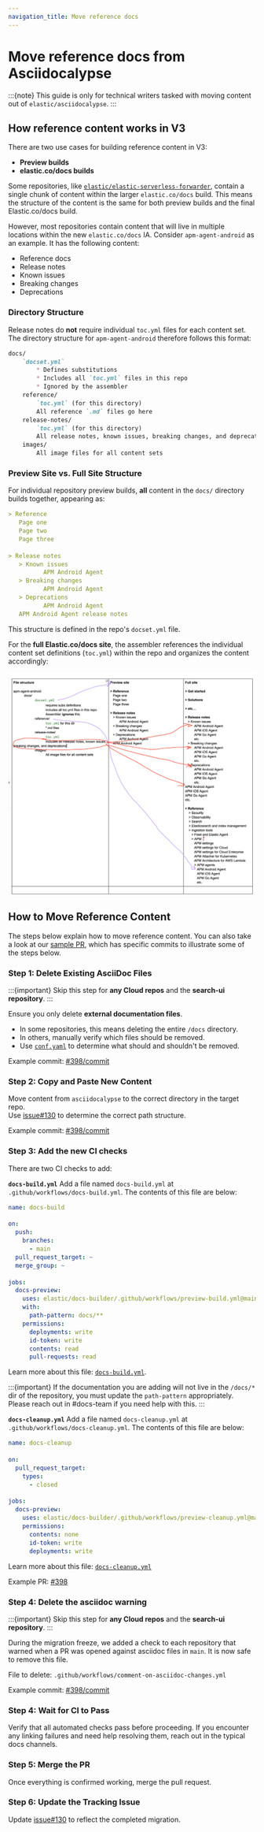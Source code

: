 ```yaml
---
navigation_title: Move reference docs
---
```


# Move reference docs from Asciidocalypse

:::{note}
This guide is only for technical writers tasked with moving content out of `elastic/asciidocalypse`.
:::

## How reference content works in V3

There are two use cases for building reference content in V3:
- **Preview builds**
- **elastic.co/docs builds**

Some repositories, like [`elastic/elastic-serverless-forwarder`](https://github.com/elastic/elastic-serverless-forwarder), contain a single chunk of content within the larger `elastic.co/docs` build. This means the structure of the content is the same for both preview builds and the final Elastic.co/docs build.

However, most repositories contain content that will live in multiple locations within the new `elastic.co/docs` IA. Consider `apm-agent-android` as an example. It has the following content:
- Reference docs
- Release notes
- Known issues
- Breaking changes
- Deprecations

### Directory Structure

Release notes do **not** require individual `toc.yml` files for each content set. The directory structure for `apm-agent-android` therefore follows this format:

```md
docs/
    `docset.yml`
        * Defines substitutions
        * Includes all `toc.yml` files in this repo
        * Ignored by the assembler
    reference/
        `toc.yml` (for this directory)
        All reference `.md` files go here
    release-notes/
        `toc.yml` (for this directory)
        All release notes, known issues, breaking changes, and deprecations files go here
    images/
        All image files for all content sets
```

### Preview Site vs. Full Site Structure

For individual repository preview builds, **all** content in the `docs/` directory builds together, appearing as:

```md
> Reference
   Page one
   Page two
   Page three

> Release notes
   > Known issues
          APM Android Agent
   > Breaking changes
          APM Android Agent
   > Deprecations
          APM Android Agent
   APM Android Agent release notes
```

This structure is defined in the repo's `docset.yml` file.

For the **full Elastic.co/docs site**, the assembler references the individual content set definitions (`toc.yml`) within the repo and organizes the content accordingly:

![Diagram of how everything maps together](../../images/great-drawing-of-new-structure.png)

## How to Move Reference Content

The steps below explain how to move reference content. You can also take a look at our [sample PR](https://github.com/elastic/apm-agent-android/pull/398), which has specific commits to illustrate some of the steps below.

### Step 1: Delete Existing AsciiDoc Files

:::{important}
Skip this step for **any Cloud repos** and the **search-ui repository**.
:::

Ensure you only delete **external documentation files**.  
- In some repositories, this means deleting the entire `/docs` directory.  
- In others, manually verify which files should be removed.  
- Use [`conf.yaml`](https://github.com/elastic/docs/blob/master/conf.yaml) to determine what should and shouldn't be removed.

Example commit: [#398/commit](https://github.com/elastic/apm-agent-android/pull/398/commits/749803ae9bccdb9f8abdf27a5c7434350716b6c0)

### Step 2: Copy and Paste New Content

Move content from `asciidocalypse` to the correct directory in the target repo.  
Use [issue#130](https://github.com/elastic/docs-eng-team/issues/130) to determine the correct path structure.

Example commit: [#398/commit](https://github.com/elastic/apm-agent-android/pull/398/commits/3f966b0e1fa2f008da23d02f2c9e91a60c1bdf8d)

### Step 3: Add the new CI checks

There are two CI checks to add:

**`docs-build.yml`**
Add a file named `docs-build.yml` at `.github/workflows/docs-build.yml`. The contents of this file are below:

```yml
name: docs-build

on:
  push:
    branches:
      - main
  pull_request_target: ~
  merge_group: ~

jobs:
  docs-preview:
    uses: elastic/docs-builder/.github/workflows/preview-build.yml@main
    with:
      path-pattern: docs/**
    permissions:
      deployments: write
      id-token: write
      contents: read
      pull-requests: read
```

Learn more about this file: [`docs-build.yml`](./how-to-set-up-docs-previews.md#build).

:::{important}
If the documentation you are adding will not live in the `/docs/*` dir of the repository, you must update the `path-pattern` appropriately. Please reach out in #docs-team if you need help with this.
:::

**`docs-cleanup.yml`**
Add a file named `docs-cleanup.yml` at `.github/workflows/docs-cleanup.yml`. The contents of this file are below:

```yml
name: docs-cleanup

on:
  pull_request_target:
    types:
      - closed

jobs:
  docs-preview:
    uses: elastic/docs-builder/.github/workflows/preview-cleanup.yml@main
    permissions:
      contents: none
      id-token: write
      deployments: write
```

Learn more about this file: [`docs-cleanup.yml`](./how-to-set-up-docs-previews.md#cleanup)

Example PR: [#398](https://github.com/elastic/apm-agent-android/pull/398)

### Step 4: Delete the asciidoc warning

:::{important}
Skip this step for **any Cloud repos** and the **search-ui repository**.
:::

During the migration freeze, we added a check to each repository that warned when a PR was opened against asciidoc files in `main`. It is now safe to remove this file.

File to delete: `.github/workflows/comment-on-asciidoc-changes.yml`

Example commit: [#398/commit](https://github.com/elastic/apm-agent-android/pull/398/commits/be422934e79c5ecadd7b76523d2e1676fc86f323)

### Step 4: Wait for CI to Pass

Verify that all automated checks pass before proceeding. If you encounter any linking failures and need help resolving them, reach out in the typical docs channels.

### Step 5: Merge the PR

Once everything is confirmed working, merge the pull request.

### Step 6: Update the Tracking Issue

Update [issue#130](https://github.com/elastic/docs-eng-team/issues/130) to reflect the completed migration.
